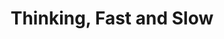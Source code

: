 ---
title: Thinking, Fast and Slow
authors: Daniel Kahneman
link: https://www.amazon.com/Thinking-Fast-Slow-Daniel-Kahneman/dp/0374533555?&_encoding=UTF8&tag=lawsofsoftwar-20&linkCode=ur2&linkId=a281e4e1fd18dabe6c38bce81f6365af&camp=1789&creative=9325
---